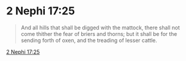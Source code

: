 # 2 Nephi 17:25

> And all hills that shall be digged with the mattock, there shall not come thither the fear of briers and thorns; but it shall be for the sending forth of oxen, and the treading of lesser cattle.

[2 Nephi 17:25](https://www.churchofjesuschrist.org/study/scriptures/bofm/2-ne/17?lang=eng&id=p25#p25)


